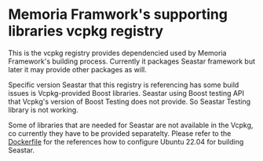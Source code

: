 # Memoria Framwork's supporting libraries vcpkg registry

This is the vcpkg registry provides dependencied used by Memoria Framework's building process. Currently it packages Seastar framework but later it may provide other packages as will.

Specific version Seastar that this registry is referencing has some build issues is Vcpkg-provided Boost libraries. Seastar using Boost testing API that Vcpkg's version of Boost Testing does not provide. So Seastar Testing library is not working.

Some of libraries that are needed for Seastar are not available in the Vcpkg, co currently they have to be provided separatelty. Please refer to the [Dockerfile](https://github.com/victor-smirnov/memoria-vcpkg-registry/blob/main/Dockerfile) for the references how to configure Ubuntu 22.04 for building Seastar.


